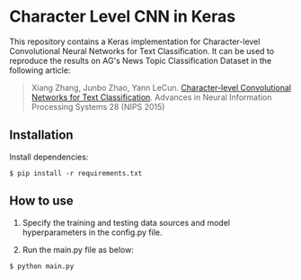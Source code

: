 # Character Level CNN in Keras

This repository contains a Keras implementation for Character-level Convolutional Neural Networks for Text Classification. It can be used to reproduce the results on AG's News Topic Classification Dataset in the following article:
> Xiang Zhang, Junbo Zhao, Yann LeCun. [Character-level Convolutional Networks for Text Classification](http://arxiv.org/abs/1509.01626). Advances in Neural Information Processing Systems 28 (NIPS 2015)

## Installation

Install dependencies:

```
$ pip install -r requirements.txt
```

## How to use

1. Specify the training and testing data sources and model hyperparameters in the config.py file.

2. Run the main.py file as below:

```sh
$ python main.py
```
